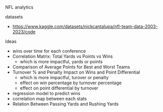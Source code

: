 NFL analytics

datasets
- https://www.kaggle.com/datasets/nickcantalupa/nfl-team-data-2003-2023/code

Ideas 
- wins over time for each conference
- Correlation Matrix: Total Yards vs Points vs Wins 
    - which is more impactful, yards or points
- Comparison of Average Points for Best and Worst Teams
- Turnover % and Penalty Impact on Wins and Point Differential 
    - which is more impactful, turover or penalty
    - effect on win percentage by turnover percentage
    - effect on point differential by turnover 
- regression model to predict wins
- correlation map between each stats
- Relation Between Passing Yards and Rushing Yards